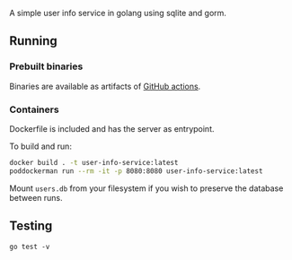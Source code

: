 A simple user info service in golang using sqlite and gorm.

## Running
### Prebuilt binaries
Binaries are available as artifacts of [GitHub actions](https://github.com/likeon/user_info_service/actions).

### Containers
Dockerfile is included and has the server as entrypoint.

To build and run:
```bash
docker build . -t user-info-service:latest
poddockerman run --rm -it -p 8080:8080 user-info-service:latest
```
Mount `users.db` from your filesystem if you wish to preserve the database between runs.

## Testing
`go test -v`

